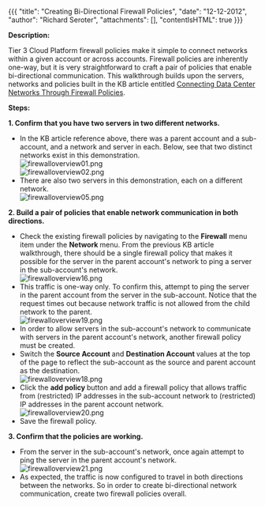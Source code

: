{{{
  "title": "Creating Bi-Directional Firewall Policies",
  "date": "12-12-2012",
  "author": "Richard Seroter",
  "attachments": [],
  "contentIsHTML": true
}}}

<p><strong>Description:</strong>
</p>
<p>Tier 3 Cloud Platform firewall policies make it simple to connect networks within a given account or across accounts. Firewall policies are inherently one-way, but it is very straightforward to craft a pair of policies that enable bi-directional communication.
  This walkthrough builds upon the servers, networks and policies built in the KB article entitled <a href="http://help.tier3.com/entries/22196842-connecting-data-center-networks-through-firewall-policies" target="_blank">Connecting Data Center Networks Through Firewall Policies</a>.</p>
<p><strong>Steps:</strong>
</p>
<p><strong>1. Confirm that you have two servers in two different networks.</strong>
</p>
<ul>
  <li>In the KB article reference above, there was a parent account and a sub-account, and a network and server in each. Below, see that two distinct networks exist in this demonstration.
    <br /><img src="https://t3n.zendesk.com/attachments/token/83ybhr5kdevkaoj/?name=firewalloverview01.png" alt="firewalloverview01.png" />
    <br /><img src="https://t3n.zendesk.com/attachments/token/e5mqr887lbw9guk/?name=firewalloverview02.png" alt="firewalloverview02.png" />
  </li>
  <li>There are also two servers in this demonstration, each on a different network.
    <br /><img src="https://t3n.zendesk.com/attachments/token/lr9utt2jcpag7e9/?name=firewalloverview05.png" alt="firewalloverview05.png" />
  </li>
</ul>
<p><strong>2. Build a pair of policies that enable network communication in both directions.</strong>
</p>
<ul>
  <li>Check the existing firewall policies by navigating to&nbsp;the <strong>Firewall</strong>&nbsp;menu item under the <strong>Network </strong>menu. From the previous KB article walkthrough, there should be a single firewall policy that makes it possible
    for the server in the parent account's network to ping a server in the sub-account's network.
    <br /><img src="https://t3n.zendesk.com/attachments/token/mmf28xgrohw7itv/?name=firewalloverview16.png" alt="firewalloverview16.png" />
  </li>
  <li>This traffic is one-way only. To confirm this, attempt to ping the server in the parent account from the server in the sub-account. Notice that the request times out because network traffic is not allowed from the child network to the parent.
    <br /><img src="https://t3n.zendesk.com/attachments/token/z3vt67iudjj2r2x/?name=firewalloverview19.png" alt="firewalloverview19.png" />
  </li>
  <li>In order to allow servers in the sub-account's network to communicate with servers in the parent account's network, another firewall policy must be created.</li>
  <li>Switch the <strong>Source Account </strong>and <strong>Destination Account </strong>values at the top of the page to reflect the sub-account as the source and parent account as the destination.
    <br /><img src="https://t3n.zendesk.com/attachments/token/dpg1jszdrmfvzxk/?name=firewalloverview18.png" alt="firewalloverview18.png" />
  </li>
  <li>Click the <strong>add policy </strong>button and add a firewall policy that allows traffic from (restricted) IP addresses in the sub-account network to (restricted) IP addresses in the parent account network.
    <br /><img src="https://t3n.zendesk.com/attachments/token/kugounkalt8zwhf/?name=firewalloverview20.png" alt="firewalloverview20.png" />
  </li>
  <li>Save the firewall policy.</li>
</ul>
<p><strong>3. Confirm that the policies are working.</strong>
</p>
<ul>
  <li>From the server in the sub-account's network, once again attempt to ping the server in the parent account's network.
    <br /><img src="https://t3n.zendesk.com/attachments/token/xfog1fwfgj4fucs/?name=firewalloverview21.png" alt="firewalloverview21.png" />
  </li>
  <li>As expected, the traffic is now configured to travel in both directions between the networks. So in order to create bi-directional network communication, create two firewall policies overall.</li>
</ul>